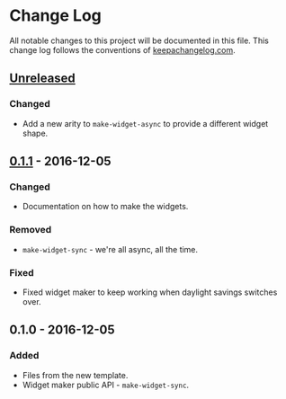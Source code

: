 # Change Log
All notable changes to this project will be documented in this file. This change log follows the conventions of [keepachangelog.com](http://keepachangelog.com/).

## [Unreleased]
### Changed
- Add a new arity to `make-widget-async` to provide a different widget shape.

## [0.1.1] - 2016-12-05
### Changed
- Documentation on how to make the widgets.

### Removed
- `make-widget-sync` - we're all async, all the time.

### Fixed
- Fixed widget maker to keep working when daylight savings switches over.

## 0.1.0 - 2016-12-05
### Added
- Files from the new template.
- Widget maker public API - `make-widget-sync`.

[Unreleased]: https://github.com/your-name/cymon/compare/0.1.1...HEAD
[0.1.1]: https://github.com/your-name/cymon/compare/0.1.0...0.1.1
